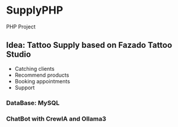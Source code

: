 # SupplyPHP
PHP Project
 
## Idea: Tattoo Supply based on Fazado Tattoo Studio
- Catching clients
- Recommend products
- Booking appointments
- Support

### DataBase: MySQL 

### ChatBot with CrewIA and Ollama3
